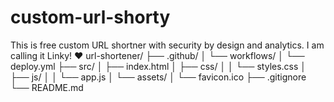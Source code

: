 # custom-url-shorty
This is free custom URL shortner with security by design and analytics. I am calling it Linky! ❤
url-shortener/
├── .github/
│   └── workflows/
│       └── deploy.yml
├── src/
│   ├── index.html
│   ├── css/
│   │   └── styles.css
│   ├── js/
│   │   └── app.js
│   └── assets/
│       └── favicon.ico
├── .gitignore
└── README.md
